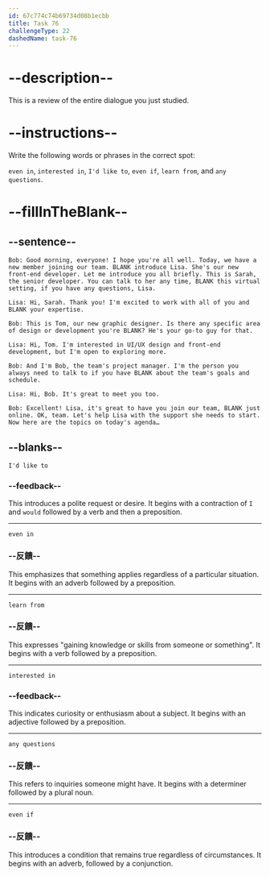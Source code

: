 ```yaml
---
id: 67c774c74b69734d08b1ecbb
title: Task 76
challengeType: 22
dashedName: task-76
---
```


<!-- REVIEW -->

# --description--

This is a review of the entire dialogue you just studied.

# --instructions--

Write the following words or phrases in the correct spot:

`even in`, `interested in`, `I'd like to`, `even if`, `learn from`, and `any questions`.

# --fillInTheBlank--

## --sentence--

`Bob: Good morning, everyone! I hope you're all well. Today, we have a new member joining our team. BLANK introduce Lisa. She's our new front-end developer. Let me introduce you all briefly. This is Sarah, the senior developer. You can talk to her any time, BLANK this virtual setting, if you have any questions, Lisa.`

`Lisa: Hi, Sarah. Thank you! I'm excited to work with all of you and BLANK your expertise.`

`Bob: This is Tom, our new graphic designer. Is there any specific area of design or development you're BLANK? He's your go-to guy for that.`

`Lisa: Hi, Tom. I'm interested in UI/UX design and front-end development, but I'm open to exploring more.`

`Bob: And I'm Bob, the team's project manager. I'm the person you always need to talk to if you have BLANK about the team's goals and schedule.`

`Lisa: Hi, Bob. It's great to meet you too.`

`Bob: Excellent! Lisa, it's great to have you join our team, BLANK just online. OK, team. Let's help Lisa with the support she needs to start. Now here are the topics on today's agenda…`

## --blanks--

`I'd like to`

### --feedback--

This introduces a polite request or desire. It begins with a contraction of `I` and `would` followed by a verb and then a preposition.

---

`even in`

### --反饋--

This emphasizes that something applies regardless of a particular situation. It begins with an adverb followed by a preposition.

---

`learn from`

### --反饋--

This expresses "gaining knowledge or skills from someone or something". It begins with a verb followed by a preposition.

---

`interested in`

### --feedback--

This indicates curiosity or enthusiasm about a subject. It begins with an adjective followed by a preposition.

---

`any questions`

### --反饋--

This refers to inquiries someone might have. It begins with a determiner followed by a plural noun.

---

`even if`

### --反饋--

This introduces a condition that remains true regardless of circumstances. It begins with an adverb, followed by a conjunction.  

